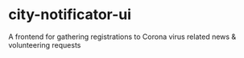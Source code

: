 # city-notificator-ui
A frontend for gathering registrations to Corona virus related news &amp; volunteering requests
